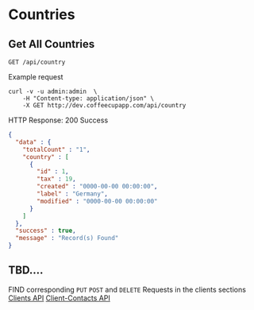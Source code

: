 # Countries

## Get All Countries

`GET /api/country`

Example request

```shell
curl -v -u admin:admin  \
	-H "Content-type: application/json" \
	-X GET http://dev.coffeecupapp.com/api/country
```

HTTP Response: 200 Success

```json
{
  "data" : {
    "totalCount" : "1",
    "country" : [
      {
        "id" : 1,
        "tax" : 19,
        "created" : "0000-00-00 00:00:00",
        "label" : "Germany",
        "modified" : "0000-00-00 00:00:00"
      }
    ]
  },
  "success" : true,
  "message" : "Record(s) Found"
}
```


## TBD....
FIND corresponding `PUT` `POST` and `DELETE` Requests in the clients sections
 [Clients API](http://git.reppa.net/coffeecup/api_docs/blob/master/Sections/Clients.md)
 [Client-Contacts API](http://git.reppa.net/coffeecup/api_docs/blob/master/Sections/Clients%20Contacts.md)
